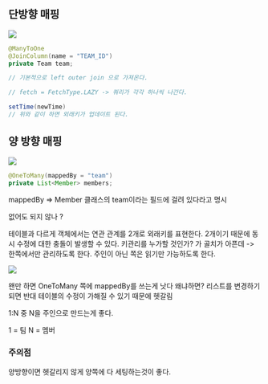 
## 단방향 매핑

![](Pasted%20image%2020240821131721.png)

```java
@ManyToOne
@JoinColumn(name = "TEAM_ID")
private Team team;

// 기본적으로 left outer join 으로 가져온다.

// fetch = FetchType.LAZY -> 쿼리가 각각 하나씩 나간다.

setTime(newTime) 
// 위와 같이 하면 외래키가 업데이트 된다.
```

## 양 방향 매핑

![](Pasted%20image%2020240821132349.png)


```java
@OneToMany(mappedBy = "team")
private List<Member> members;
```

mappedBy => Member 클래스의 team이라는 필드에 걸려 있다라고 명시

없어도 되지 않나 ?

테이블과 다르게 객체에서는 연관 관계를 2개로 외래키를 표현한다.
2개이기 때문에 동시 수정에 대한 충돌이 발생할 수 있다.
키관리를 누가할 것인가? 가 골치가 아픈데 -> 한쪽에서만 관리하도록 한다.
주인이 아닌 쪽은 읽기만 가능하도록 한다.

![](Pasted%20image%2020240821133425.png)


왠만 하면 OneToMany 쪽에 mappedBy를 쓰는게 낫다
왜냐하면? 리스트를 변경하기되면 반대 테이블의 수정이 가해질 수 있기 때문에 헷갈림

1:N 중 N을 주인으로 만드는게 좋다.

1 = 팀
N = 멤버


### 주의점

양방향이면 헷갈리지 않게 양쪽에 다 세팅하는것이 좋다.